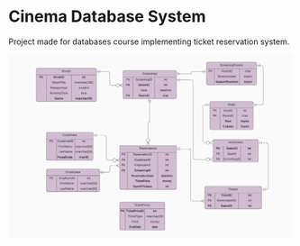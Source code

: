 # Cinema Database System
Project made for databases course implementing ticket reservation system. 

![Image](https://github.com/natkramarz/cinema_database_system/blob/main/diagrams/er.png)
